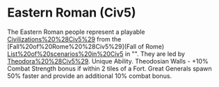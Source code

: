 # Eastern Roman (Civ5)

The Eastern Roman people represent a playable [Civilizations%20%28Civ5%29](civilization) from the [Fall%20of%20Rome%20%28Civ5%29](Fall of Rome) [List%20of%20scenarios%20in%20Civ5](scenario) in "". They are led by [Theodora%20%28Civ5%29](Theodora).
Unique Ability.
Theodosian Walls - +10% Combat Strength bonus if within 2 tiles of a Fort. Great Generals spawn 50% faster and provide an additional 10% combat bonus.
